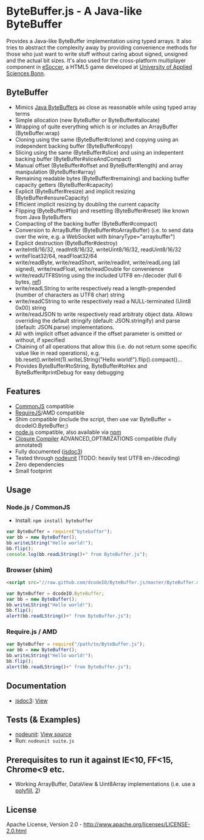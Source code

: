 ByteBuffer.js - A Java-like ByteBuffer
======================================
Provides a Java-like ByteBuffer implementation using typed arrays. It also tries to abstract the complexity away by
providing convenience methods for those who just want to write stuff without caring about signed, unsigned and the
actual bit sizes. It's also used for the cross-platform multiplayer component in [eSoccer](http://www.esoccer.me),
a HTML5 game developed at [University of Applied Sciences Bonn](http://www.h-brs.de).

ByteBuffer
----------
* Mimics [Java ByteBuffers](http://docs.oracle.com/javase/1.5.0/docs/api/java/nio/ByteBuffer.html) as close as reasonable while using typed array terms
* Simple allocation (new ByteBuffer or ByteBuffer#allocate)
* Wrapping of quite everything which is or includes an ArrayBuffer (ByteBuffer.wrap)
* Cloning using the same (ByteBuffer#clone) and copying using an independent backing buffer (ByteBuffer#copy)
* Slicing using the same (ByteBuffer#slice) and using an indepentent backing buffer (ByteBuffer#sliceAndCompact)
* Manual offset (ByteBuffer#offset and ByteBuffer#length) and array manipulation (ByteBuffer#array)
* Remaining readable bytes (ByteBuffer#remaining) and backing buffer capacity getters (ByteBuffer#capacity)
* Explicit (ByteBuffer#resize) and implicit resizing (ByteBuffer#ensureCapacity)
* Efficient implicit resizing by doubling the current capacity
* Flipping (ByteBuffer#flip) and resetting (ByteBuffer#reset) like known from Java ByteBuffers
* Compacting of the backing buffer (ByteBuffer#compact)
* Conversion to ArrayBuffer (ByteBuffer#toArrayBuffer) (i.e. to send data over the wire, e.g. a WebSocket with
  binaryType="arraybuffer")
* Explicit destruction (ByteBuffer#destroy)
* writeInt8/16/32, readInt8/16/32, writeUint8/16/32, readUint8/16/32
* writeFloat32/64, readFloat32/64
* write/readByte, write/readShort, write/readInt, write/readLong (all signed), write/readFloat, write/readDouble for convenience
* write/readUTF8String using the included UTF8 en-/decoder (full 6 bytes, [ref](http://en.wikipedia.org/wiki/UTF-8#Description))
* write/readLString to write respectively read a length-prepended (number of characters as UTF8 char) string
* write/readCString to write respectively read a NULL-terminated (Uint8 0x00) string
* write/readJSON to write respectively read arbitraty object data. Allows overriding the default stringify
  (default: JSON.stringify) and parse (default: JSON.parse) implementations.
* All with implicit offset advance if the offset parameter is omitted or without, if specified
* Chaining of all operations that allow this (i.e. do not return some specific value like in read operations), e.g.
  bb.reset().writeInt(1).writeLString("Hello world!").flip().compact()...
* Provides ByteBuffer#toString, ByteBuffer#toHex and ByteBuffer#printDebug for easy debugging
  
Features
--------
* [CommonJS](http://www.commonjs.org/) compatible
* [RequireJS](http://requirejs.org/)/AMD compatible
* Shim compatible (include the script, then use var ByteBuffer = dcodeIO.ByteBuffer;)
* [node.js](http://nodejs.org) compatible, also available via [npm](https://npmjs.org/package/bytebuffer)
* [Closure Compiler](https://developers.google.com/closure/compiler/) ADVANCED_OPTIMIZATIONS compatible (fully annotated)
* Fully documented ([jsdoc3](https://github.com/jsdoc3/jsdoc))
* Tested through [nodeunit](https://github.com/caolan/nodeunit) (TODO: heavily test UTF8 en-/decoding)
* Zero dependencies
* Small footprint

Usage
-----
### Node.js / CommonJS ###
* Install: `npm install bytebuffer`

```javascript
var ByteBuffer = require("bytebuffer");
var bb = new ByteBuffer();
bb.writeLString("Hello world!");
bb.flip();
console.log(bb.readLString()+" from ByteBuffer.js");
```

### Browser (shim) ###

```html
<script src="//raw.github.com/dcodeIO/ByteBuffer.js/master/ByteBuffer.min.js"></script>
```

```javascript
var ByteBuffer = dcodeIO.ByteBuffer;
var bb = new ByteBuffer();
bb.writeLString("Hello world!");
bb.flip();
alert(bb.readLString()+" from ByteBuffer.js");
```

### Require.js / AMD ###

```javascript
var ByteBuffer = require("/path/to/ByteBuffer.js");
var bb = new ByteBuffer();
bb.writeLString("Hello world!");
bb.flip();
alert(bb.readLString()+" from ByteBuffer.js");
```

Documentation
-------------
* [jsdoc3](https://github.com/jsdoc3/jsdoc): [View](http://htmlpreview.github.com/?http://github.com/dcodeIO/ByteBuffer.js/master/docs/dcodeIO.ByteBuffer.html)

Tests (& Examples)
------------------
* [nodeunit](https://github.com/caolan/nodeunit): [View source](https://github.com/dcodeIO/ByteBuffer.js/blob/master/tests/suite.js)
* Run: `nodeunit suite.js`

Prerequisites to run it against IE<10, FF<15, Chrome<9 etc.
-----------------------------------------------------------
* Working ArrayBuffer, DataView & Uint8Array implementations (i.e. use a [polyfill](http://www.calormen.com/polyfill/#typedarray), [2](https://github.com/davidflanagan/DataView.js))

License
-------
Apache License, Version 2.0 - http://www.apache.org/licenses/LICENSE-2.0.html